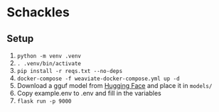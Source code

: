 # Schackles

## Setup

1. `python -m venv .venv`
2. `. .venv/bin/activate`
3. `pip install -r reqs.txt --no-deps`
4. `docker-compose -f weaviate-docker-compose.yml up -d`
5. Download a gguf model from [Hugging Face](https://huggingface.co/TheBloke/CodeLlama-7B-GGUF#provided-files) and place it in `models/`
6. Copy example.env to .env and fill in the variables
7. `flask run -p 9000`
